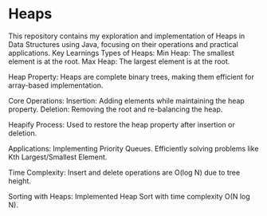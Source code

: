 # Heaps
This repository contains my exploration and implementation of Heaps in Data Structures using Java, focusing on their operations and practical applications.
Key Learnings
Types of Heaps:
Min Heap: The smallest element is at the root.
Max Heap: The largest element is at the root.

Heap Property:
Heaps are complete binary trees, making them efficient for array-based implementation.

Core Operations:
Insertion: Adding elements while maintaining the heap property.
Deletion: Removing the root and re-balancing the heap.

Heapify Process:
Used to restore the heap property after insertion or deletion.

Applications:
Implementing Priority Queues.
Efficiently solving problems like Kth Largest/Smallest Element.

Time Complexity:
Insert and delete operations are O(log N) due to tree height.

Sorting with Heaps:
Implemented Heap Sort with time complexity O(N log N).
